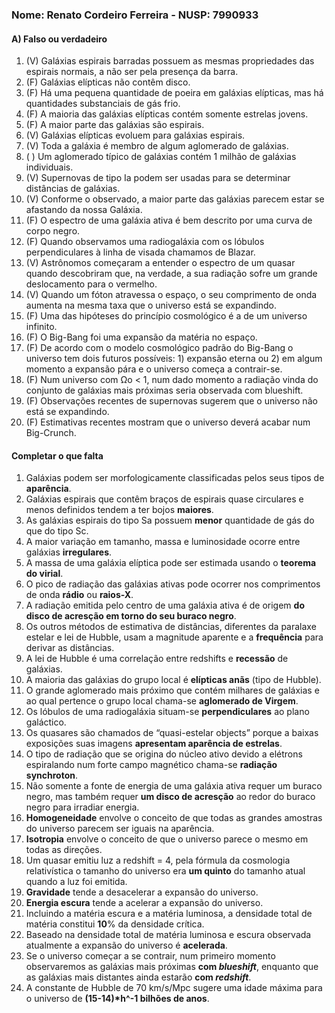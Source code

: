 
### **Nome: Renato Cordeiro Ferreira** - NUSP: 7990933

#### A) Falso ou verdadeiro

01. (V) Galáxias espirais barradas possuem as mesmas propriedades das espirais normais, a não ser pela presença da barra.
02. (F) Galáxias elípticas não contêm disco.
03. (F) Há uma pequena quantidade de poeira em galáxias elípticas, mas há quantidades substanciais de gás frio.
04. (F) A maioria das galáxias elípticas contém somente estrelas jovens.
05. (F) A maior parte das galáxias são espirais.
06. (V) Galáxias elípticas evoluem para galáxias espirais.
07. (V) Toda a galáxia é membro de algum aglomerado de galáxias.
08. ( ) Um aglomerado típico de galáxias contém 1 milhão de galáxias individuais.
09. (V) Supernovas de tipo Ia podem ser usadas para se determinar distâncias de galáxias.
10. (V) Conforme o observado, a maior parte das galáxias parecem estar se afastando da nossa Galáxia.
11. (F) O espectro de uma galáxia ativa é bem descrito por uma curva de corpo negro.
12. (F) Quando observamos uma radiogaláxia com os lóbulos perpendiculares à linha de visada chamamos de Blazar.
13. (V) Astrônomos começaram a entender o espectro de um quasar quando descobriram que, na verdade, a sua radiação sofre um grande deslocamento para o vermelho.
14. (V) Quando um fóton atravessa o espaço, o seu comprimento de onda aumenta na mesma taxa que o universo está se expandindo.
15. (F) Uma das hipóteses do princípio cosmológico é a de um universo infinito.
16. (F) O Big-Bang foi uma expansão da matéria no espaço.
17. (F) De acordo com o modelo cosmológico padrão do Big-Bang o universo tem dois futuros possíveis: 1) expansão eterna ou 2) em algum momento a expansão pára e o universo começa a contrair-se.
18. (F) Num universo com Ωo < 1, num dado momento a radiação vinda do conjunto de galáxias mais próximas seria observada com blueshift.
19. (F) Observações recentes de supernovas sugerem que o universo não está se expandindo.
20. (F) Estimativas recentes mostram que o universo deverá acabar num Big-Crunch.

#### Completar o que falta

01. Galáxias podem ser morfologicamente classificadas pelos seus tipos de __aparência__.
02. Galáxias espirais que contêm braços de espirais quase circulares e menos definidos tendem a ter bojos __maiores__.
03. As galáxias espirais do tipo Sa possuem __menor__ quantidade de gás do que do tipo Sc.
04. A maior variação em tamanho, massa e luminosidade ocorre entre galáxias __irregulares__.
05. A massa de uma galáxia elíptica pode ser estimada usando o __teorema do virial__.
06. O pico de radiação das galáxias ativas pode ocorrer nos comprimentos de onda __rádio__ ou __raios-X__.
07. A radiação emitida pelo centro de uma galáxia ativa é de origem __do disco de acresção em torno do seu buraco negro__.
08. Os outros métodos de estimativa de distâncias, diferentes da paralaxe estelar e lei de Hubble, usam a magnitude aparente e a __frequência__ para derivar as distâncias.
09. A lei de Hubble é uma correlação entre redshifts e __recessão__ de galáxias.
10. A maioria das galáxias do grupo local é __elípticas anãs__ (tipo de Hubble).
11. O grande aglomerado mais próximo que contém milhares de galáxias e ao qual pertence o grupo local chama-se __aglomerado de Virgem__.
12. Os lóbulos de uma radiogaláxia situam-se __perpendiculares__ ao plano galáctico.
13. Os quasares são chamados de “quasi-estelar objects” porque a baixas exposições suas imagens __apresentam aparência de estrelas__.
14. O tipo de radiação que se origina do núcleo ativo devido a elétrons espiralando num forte campo magnético chama-se __radiação synchroton__.
15. Não somente a fonte de energia de uma galáxia ativa requer um buraco negro, mas também requer __um disco de acresção__ ao redor do buraco negro para irradiar energia.
16. __Homogeneidade__ envolve o conceito de que todas as grandes amostras do universo parecem ser iguais na aparência.
17. __Isotropia__ envolve o conceito de que o universo parece o mesmo em todas as direções.
18. Um quasar emitiu luz a redshift = 4, pela fórmula da cosmologia relativística o tamanho do universo era __um quinto__ do tamanho atual quando a luz foi emitida.
19. __Gravidade__ tende a desacelerar a expansão do universo.
20. __Energia escura__ tende a acelerar a expansão do universo.
21. Incluindo a matéria escura e a matéria luminosa, a densidade total de matéria constitui __10__% da densidade crítica.
22. Baseado na densidade total de matéria luminosa e escura observada atualmente a expansão do universo é __acelerada__.
23. Se o universo começar a se contrair, num primeiro momento observaremos as galáxias mais próximas __com *blueshift*__, enquanto que as galáxias mais distantes ainda estarão __com *redshift*__.
24. A constante de Hubble de 70 km/s/Mpc sugere uma idade máxima para o universo de __(15-14)*h^-1 bilhões de anos__.
